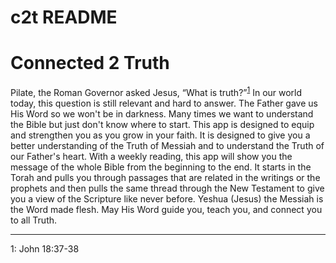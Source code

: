 c2t README
==========

# Connected 2 Truth

Pilate, the Roman Governor asked Jesus, “What is truth?”<sup>[1](#footnote_1)</sup> In our world today, this question is still relevant and hard to answer. The Father gave us His Word so we won't be in darkness. Many times we want to understand the Bible but just don't know where to start. This app is designed to equip and strengthen you as you grow in your faith. It is designed to give you a better understanding of the Truth of Messiah and to understand the Truth of our Father's heart. With a weekly reading, this app will show you the message of the whole Bible from the beginning to the end. It starts in the Torah and pulls you through passages that are related in the writings or the prophets and then pulls the same thread through the New Testament to give you a view of the Scripture like never before. Yeshua (Jesus) the Messiah is the Word made flesh. May His Word guide you, teach you, and connect you to all Truth.

------
<a name="footnote_1">1</a>: John 18:37-38
